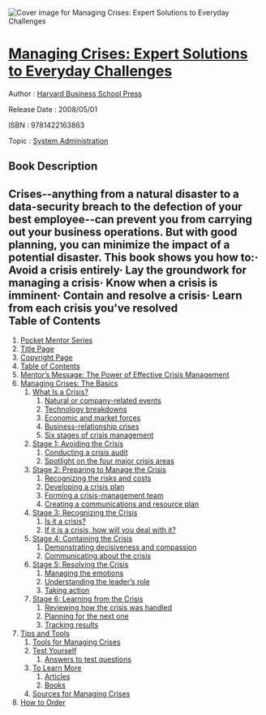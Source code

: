 ![Cover image for Managing Crises: Expert Solutions to Everyday Challenges](https://imgdetail.ebookreading.net/cover/cover/system_admin/EB9781422163863.jpg)

[Managing Crises: Expert Solutions to Everyday Challenges](https://ebookreading.net/view/book/Managing+Crises%3A+Expert+Solutions+to+Everyday+Challenges-EB9781422163863_1.html "Managing Crises: Expert Solutions to Everyday Challenges")
====================================================================================================================

Author : [Harvard Business School Press](https://ebookreading.net/search/author/Harvard+Business+School+Press)

Release Date : 2008/05/01

ISBN : 9781422163863

Topic : [System Administration](https://ebookreading.net/search/category/system-administration)

Book Description
-----------------

Crises--anything from a natural disaster to a data-security breach to the defection of your best employee--can prevent you from carrying out your business operations. But with good planning, you can minimize the impact of a potential disaster. This book shows you how to:· Avoid a crisis entirely· Lay the groundwork for managing a crisis· Know when a crisis is imminent· Contain and resolve a crisis· Learn from each crisis you've resolved              
Table of Contents
-----------------

1. [Pocket Mentor Series](https://ebookreading.net/view/book/Managing+Crises%3A+Expert+Solutions+to+Everyday+Challenges-EB9781422163863_2.html)
1. [Title Page](https://ebookreading.net/view/book/Managing+Crises%3A+Expert+Solutions+to+Everyday+Challenges-EB9781422163863_3.html)
1. [Copyright Page](https://ebookreading.net/view/book/Managing+Crises%3A+Expert+Solutions+to+Everyday+Challenges-EB9781422163863_4.html)
1. [Table of Contents](https://ebookreading.net/view/book/Managing+Crises%3A+Expert+Solutions+to+Everyday+Challenges-EB9781422163863_5.html)
1. [Mentor’s Message: The Power of Effective Crisis Management](https://ebookreading.net/view/book/Managing+Crises%3A+Expert+Solutions+to+Everyday+Challenges-EB9781422163863_6.html)
1. [Managing Crises: The Basics](https://ebookreading.net/view/book/Managing+Crises%3A+Expert+Solutions+to+Everyday+Challenges-EB9781422163863_7.html)
    1. [What Is a Crisis?](https://ebookreading.net/view/book/Managing+Crises%3A+Expert+Solutions+to+Everyday+Challenges-EB9781422163863_8.html)
        1. [Natural or company-related events](https://ebookreading.net/view/book/Managing+Crises%3A+Expert+Solutions+to+Everyday+Challenges-EB9781422163863_8.html#title5)
        1. [Technology breakdowns](https://ebookreading.net/view/book/Managing+Crises%3A+Expert+Solutions+to+Everyday+Challenges-EB9781422163863_8.html#title6)
        1. [Economic and market forces](https://ebookreading.net/view/book/Managing+Crises%3A+Expert+Solutions+to+Everyday+Challenges-EB9781422163863_8.html#title7)
        1. [Business-relationship crises](https://ebookreading.net/view/book/Managing+Crises%3A+Expert+Solutions+to+Everyday+Challenges-EB9781422163863_8.html#title8)
        1. [Six stages of crisis management](https://ebookreading.net/view/book/Managing+Crises%3A+Expert+Solutions+to+Everyday+Challenges-EB9781422163863_8.html#title9)
    1. [Stage 1: Avoiding the Crisis](https://ebookreading.net/view/book/Managing+Crises%3A+Expert+Solutions+to+Everyday+Challenges-EB9781422163863_9.html)
        1. [Conducting a crisis audit](https://ebookreading.net/view/book/Managing+Crises%3A+Expert+Solutions+to+Everyday+Challenges-EB9781422163863_9.html#title11)
        1. [Spotlight on the four major crisis areas](https://ebookreading.net/view/book/Managing+Crises%3A+Expert+Solutions+to+Everyday+Challenges-EB9781422163863_9.html#title12)
    1. [Stage 2: Preparing to Manage the Crisis](https://ebookreading.net/view/book/Managing+Crises%3A+Expert+Solutions+to+Everyday+Challenges-EB9781422163863_10.html)
        1. [Recognizing the risks and costs](https://ebookreading.net/view/book/Managing+Crises%3A+Expert+Solutions+to+Everyday+Challenges-EB9781422163863_10.html#title14)
        1. [Developing a crisis plan](https://ebookreading.net/view/book/Managing+Crises%3A+Expert+Solutions+to+Everyday+Challenges-EB9781422163863_10.html#title15)
        1. [Forming a crisis-management team](https://ebookreading.net/view/book/Managing+Crises%3A+Expert+Solutions+to+Everyday+Challenges-EB9781422163863_10.html#title16)
        1. [Creating a communications and resource plan](https://ebookreading.net/view/book/Managing+Crises%3A+Expert+Solutions+to+Everyday+Challenges-EB9781422163863_10.html#title17)
    1. [Stage 3: Recognizing the Crisis](https://ebookreading.net/view/book/Managing+Crises%3A+Expert+Solutions+to+Everyday+Challenges-EB9781422163863_11.html)
        1. [Is it a crisis?](https://ebookreading.net/view/book/Managing+Crises%3A+Expert+Solutions+to+Everyday+Challenges-EB9781422163863_11.html#title19)
        1. [If it is a crisis, how will you deal with it?](https://ebookreading.net/view/book/Managing+Crises%3A+Expert+Solutions+to+Everyday+Challenges-EB9781422163863_11.html#title20)
    1. [Stage 4: Containing the Crisis](https://ebookreading.net/view/book/Managing+Crises%3A+Expert+Solutions+to+Everyday+Challenges-EB9781422163863_12.html)
        1. [Demonstrating decisiveness and compassion](https://ebookreading.net/view/book/Managing+Crises%3A+Expert+Solutions+to+Everyday+Challenges-EB9781422163863_12.html#title22)
        1. [Communicating about the crisis](https://ebookreading.net/view/book/Managing+Crises%3A+Expert+Solutions+to+Everyday+Challenges-EB9781422163863_12.html#title23)
    1. [Stage 5: Resolving the Crisis](https://ebookreading.net/view/book/Managing+Crises%3A+Expert+Solutions+to+Everyday+Challenges-EB9781422163863_13.html)
        1. [Managing the emotions](https://ebookreading.net/view/book/Managing+Crises%3A+Expert+Solutions+to+Everyday+Challenges-EB9781422163863_13.html#title25)
        1. [Understanding the leader’s role](https://ebookreading.net/view/book/Managing+Crises%3A+Expert+Solutions+to+Everyday+Challenges-EB9781422163863_13.html#title26)
        1. [Taking action](https://ebookreading.net/view/book/Managing+Crises%3A+Expert+Solutions+to+Everyday+Challenges-EB9781422163863_13.html#title27)
    1. [Stage 6: Learning from the Crisis](https://ebookreading.net/view/book/Managing+Crises%3A+Expert+Solutions+to+Everyday+Challenges-EB9781422163863_14.html)
        1. [Reviewing how the crisis was handled](https://ebookreading.net/view/book/Managing+Crises%3A+Expert+Solutions+to+Everyday+Challenges-EB9781422163863_14.html#title29)
        1. [Planning for the next one](https://ebookreading.net/view/book/Managing+Crises%3A+Expert+Solutions+to+Everyday+Challenges-EB9781422163863_14.html#title30)
        1. [Tracking results](https://ebookreading.net/view/book/Managing+Crises%3A+Expert+Solutions+to+Everyday+Challenges-EB9781422163863_14.html#title31)
1. [Tips and Tools](https://ebookreading.net/view/book/Managing+Crises%3A+Expert+Solutions+to+Everyday+Challenges-EB9781422163863_15.html)
    1. [Tools for Managing Crises](https://ebookreading.net/view/book/Managing+Crises%3A+Expert+Solutions+to+Everyday+Challenges-EB9781422163863_16.html)
    1. [Test Yourself](https://ebookreading.net/view/book/Managing+Crises%3A+Expert+Solutions+to+Everyday+Challenges-EB9781422163863_17.html)
        1. [Answers to test questions](https://ebookreading.net/view/book/Managing+Crises%3A+Expert+Solutions+to+Everyday+Challenges-EB9781422163863_17.html#title35)
    1. [To Learn More](https://ebookreading.net/view/book/Managing+Crises%3A+Expert+Solutions+to+Everyday+Challenges-EB9781422163863_18.html)
        1. [Articles](https://ebookreading.net/view/book/Managing+Crises%3A+Expert+Solutions+to+Everyday+Challenges-EB9781422163863_18.html#title37)
        1. [Books](https://ebookreading.net/view/book/Managing+Crises%3A+Expert+Solutions+to+Everyday+Challenges-EB9781422163863_18.html#title38)
    1. [Sources for Managing Crises](https://ebookreading.net/view/book/Managing+Crises%3A+Expert+Solutions+to+Everyday+Challenges-EB9781422163863_19.html)
1. [How to Order](https://ebookreading.net/view/book/Managing+Crises%3A+Expert+Solutions+to+Everyday+Challenges-EB9781422163863_20.html)
